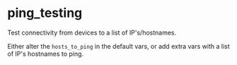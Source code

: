 # ping_testing

Test connectivity from devices to a list of IP's/hostnames.

Either alter the `hosts_to_ping` in the default vars, or add extra vars with a list of IP's hostnames to ping.
